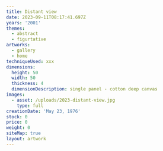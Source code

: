```yaml
---
title: Distant view
date: 2023-09-11T08:17:41.697Z
years: '2001'
themes:
  - abstract
  - figurtative
artworks:
  - gallery
  - home
techniqueUsed: xxx
dimensions:
  height: 50
  width: 50
  thickness: 4
  dimensionDescription: single panel - cotton deep canvas
images:
  - asset: /uploads/2023-distant-view.jpg
    type: full
creationDate: 'May 23, 1976'
stock: 0
price: 0
weight: 0
siteMap: true
layout: artwork
---
```


